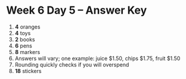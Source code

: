 # Week 6 Day 5 – Answer Key

1. **4** oranges
2. **4** toys
3. **2** books
4. **6** pens
5. **8** markers
6. Answers will vary; one example: juice $1.50, chips $1.75, fruit $1.50
7. Rounding quickly checks if you will overspend
8. **18** stickers
